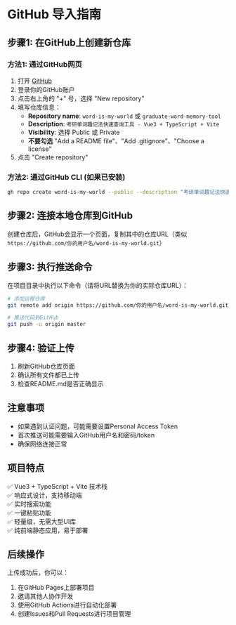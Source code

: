 # GitHub 导入指南

## 步骤1: 在GitHub上创建新仓库

### 方法1: 通过GitHub网页
1. 打开 [GitHub](https://github.com)
2. 登录你的GitHub账户
3. 点击右上角的 "+" 号，选择 "New repository"
4. 填写仓库信息：
   - **Repository name**: `word-is-my-world` 或 `graduate-word-memory-tool`
   - **Description**: `考研单词趣记法快速查询工具 - Vue3 + TypeScript + Vite`
   - **Visibility**: 选择 Public 或 Private
   - **不要勾选** "Add a README file"、"Add .gitignore"、"Choose a license"
5. 点击 "Create repository"

### 方法2: 通过GitHub CLI (如果已安装)
```bash
gh repo create word-is-my-world --public --description "考研单词趣记法快速查询工具"
```

## 步骤2: 连接本地仓库到GitHub

创建仓库后，GitHub会显示一个页面，复制其中的仓库URL（类似 `https://github.com/你的用户名/word-is-my-world.git`）

## 步骤3: 执行推送命令

在项目目录中执行以下命令（请将URL替换为你的实际仓库URL）：

```bash
# 添加远程仓库
git remote add origin https://github.com/你的用户名/word-is-my-world.git

# 推送代码到GitHub
git push -u origin master
```

## 步骤4: 验证上传

1. 刷新GitHub仓库页面
2. 确认所有文件都已上传
3. 检查README.md是否正确显示

## 注意事项

- 如果遇到认证问题，可能需要设置Personal Access Token
- 首次推送可能需要输入GitHub用户名和密码/token
- 确保网络连接正常

## 项目特点

✅ Vue3 + TypeScript + Vite 技术栈  
✅ 响应式设计，支持移动端  
✅ 实时搜索功能  
✅ 一键粘贴功能  
✅ 轻量级，无需大型UI库  
✅ 纯前端静态应用，易于部署  

## 后续操作

上传成功后，你可以：
1. 在GitHub Pages上部署项目
2. 邀请其他人协作开发
3. 使用GitHub Actions进行自动化部署
4. 创建Issues和Pull Requests进行项目管理